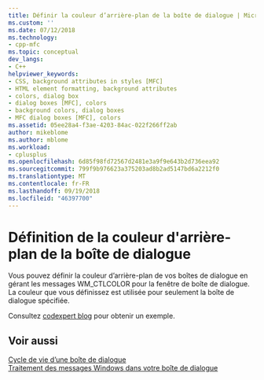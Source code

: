 ```yaml
---
title: Définir la couleur d’arrière-plan de la boîte de dialogue | Microsoft Docs
ms.custom: ''
ms.date: 07/12/2018
ms.technology:
- cpp-mfc
ms.topic: conceptual
dev_langs:
- C++
helpviewer_keywords:
- CSS, background attributes in styles [MFC]
- HTML element formatting, background attributes
- colors, dialog box
- dialog boxes [MFC], colors
- background colors, dialog boxes
- MFC dialog boxes [MFC], colors
ms.assetid: 05ee28a4-f3ae-4203-84ac-022f266ff2ab
author: mikeblome
ms.author: mblome
ms.workload:
- cplusplus
ms.openlocfilehash: 6d85f98fd72567d2481e3a9f9e643b2d736eea92
ms.sourcegitcommit: 799f9b976623a375203ad8b2ad5147bd6a2212f0
ms.translationtype: MT
ms.contentlocale: fr-FR
ms.lasthandoff: 09/19/2018
ms.locfileid: "46397700"
---
```

# <a name="setting-the-dialog-boxs-background-color"></a>Définition de la couleur d'arrière-plan de la boîte de dialogue

Vous pouvez définir la couleur d’arrière-plan de vos boîtes de dialogue en gérant les messages WM_CTLCOLOR pour la fenêtre de boîte de dialogue. La couleur que vous définissez est utilisée pour seulement la boîte de dialogue spécifiée.

Consultez [codexpert blog](http://codexpert.ro/blog/2013/03/13/painting-the-dialog-backround/) pour obtenir un exemple.

## <a name="see-also"></a>Voir aussi

[Cycle de vie d’une boîte de dialogue](../mfc/life-cycle-of-a-dialog-box.md)<br/>
[Traitement des messages Windows dans votre boîte de dialogue](../mfc/handling-windows-messages-in-your-dialog-box.md)

